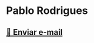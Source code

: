 <h1 align="start">Pablo Rodrigues</h1>
<h2 align="start">
    <a href="https://www.linkedin.com/in/pablo-rodrigues-125b73224/" target="_blank>🔗 LinkedIn</a>
</h2>
<h2 align="start">
    <a href="mailto:pabloxt200@gmail.com">🔗 Enviar e-mail</a>
</h2>
